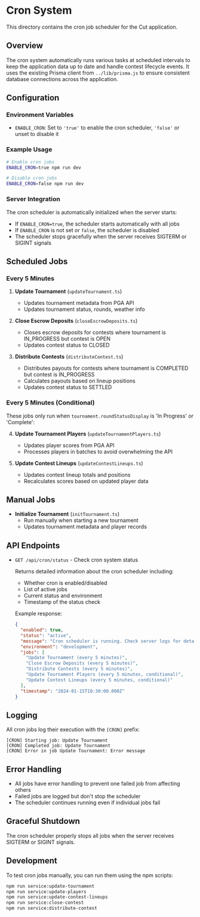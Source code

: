 # Cron System

This directory contains the cron job scheduler for the Cut application.

## Overview

The cron system automatically runs various tasks at scheduled intervals to keep the application data up to date and handle contest lifecycle events. It uses the existing Prisma client from `../lib/prisma.js` to ensure consistent database connections across the application.

## Configuration

### Environment Variables

- `ENABLE_CRON`: Set to `'true'` to enable the cron scheduler, `'false'` or unset to disable it

### Example Usage

```bash
# Enable cron jobs
ENABLE_CRON=true npm run dev

# Disable cron jobs
ENABLE_CRON=false npm run dev
```

### Server Integration

The cron scheduler is automatically initialized when the server starts:

- If `ENABLE_CRON=true`, the scheduler starts automatically with all jobs
- If `ENABLE_CRON` is not set or `false`, the scheduler is disabled
- The scheduler stops gracefully when the server receives SIGTERM or SIGINT signals

## Scheduled Jobs

### Every 5 Minutes

1. **Update Tournament** (`updateTournament.ts`)

   - Updates tournament metadata from PGA API
   - Updates tournament status, rounds, weather info

2. **Close Escrow Deposits** (`closeEscrowDeposits.ts`)

   - Closes escrow deposits for contests where tournament is IN_PROGRESS but contest is OPEN
   - Updates contest status to CLOSED

3. **Distribute Contests** (`distributeContest.ts`)
   - Distributes payouts for contests where tournament is COMPLETED but contest is IN_PROGRESS
   - Calculates payouts based on lineup positions
   - Updates contest status to SETTLED

### Every 5 Minutes (Conditional)

These jobs only run when `tournament.roundStatusDisplay` is 'In Progress' or 'Complete':

4. **Update Tournament Players** (`updateTournamentPlayers.ts`)

   - Updates player scores from PGA API
   - Processes players in batches to avoid overwhelming the API

5. **Update Contest Lineups** (`updateContestLineups.ts`)
   - Updates contest lineup totals and positions
   - Recalculates scores based on updated player data

## Manual Jobs

- **Initialize Tournament** (`initTournament.ts`)
  - Run manually when starting a new tournament
  - Updates tournament metadata and player records

## API Endpoints

- `GET /api/cron/status` - Check cron system status

  Returns detailed information about the cron scheduler including:

  - Whether cron is enabled/disabled
  - List of active jobs
  - Current status and environment
  - Timestamp of the status check

  Example response:

  ```json
  {
    "enabled": true,
    "status": "active",
    "message": "Cron scheduler is running. Check server logs for detailed job execution status.",
    "environment": "development",
    "jobs": [
      "Update Tournament (every 5 minutes)",
      "Close Escrow Deposits (every 5 minutes)",
      "Distribute Contests (every 5 minutes)",
      "Update Tournament Players (every 5 minutes, conditional)",
      "Update Contest Lineups (every 5 minutes, conditional)"
    ],
    "timestamp": "2024-01-15T10:30:00.000Z"
  }
  ```

## Logging

All cron jobs log their execution with the `[CRON]` prefix:

```
[CRON] Starting job: Update Tournament
[CRON] Completed job: Update Tournament
[CRON] Error in job Update Tournament: Error message
```

## Error Handling

- All jobs have error handling to prevent one failed job from affecting others
- Failed jobs are logged but don't stop the scheduler
- The scheduler continues running even if individual jobs fail

## Graceful Shutdown

The cron scheduler properly stops all jobs when the server receives SIGTERM or SIGINT signals.

## Development

To test cron jobs manually, you can run them using the npm scripts:

```bash
npm run service:update-tournament
npm run service:update-players
npm run service:update-contest-lineups
npm run service:close-contest
npm run service:distribute-contest
```
